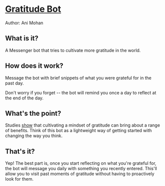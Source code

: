 # [Gratitude Bot](https://m.me/318458375177964)
Author: Ani Mohan

## What is it?
A Messenger bot that tries to cultivate more gratitude in the world. 

## How does it work? 
Message the bot with brief snippets of what you were grateful for in the past day. 

Don't worry if you forget -- the bot will remind you once a day to reflect at the end of the day.

## What's the point?
Studies [show](http://nymag.com/scienceofus/2016/01/how-expressing-gratitude-change-your-brain.html) that cultivating a mindset of gratitude can bring about a range of benefits. Think of this bot as a lightweight way of getting started with changing the way you think.

## That's it?
Yep! The best part is, once you start reflecting on what you're grateful for, the bot will message you daily with something you recently entered. This'll allow you to visit past moments of gratitude without having to proactively look for them.
